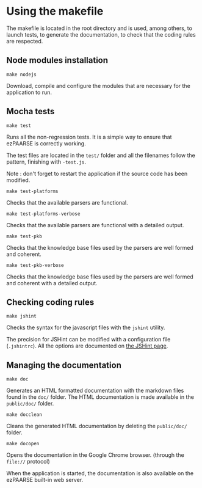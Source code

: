 # Using the makefile #

The makefile is located in the root directory and is used, among others, to launch tests,
to generate the documentation, to check that the coding rules are respected.

## Node modules installation ##

```console
make nodejs
```

Download, compile and configure the modules that are necessary for the application to run.

## Mocha tests ##

```console
make test
```

Runs all the non-regression tests. It is a simple way to ensure that ezPAARSE is correctly working.

The test files are located in the ``test/`` folder and all the filenames follow the pattern, finishing with ``-test.js``.

Note : don't forget to restart the application if the source code has been modified.

```console
make test-platforms
```
Checks that the available parsers are functional.

```console
make test-platforms-verbose
```
Checks that the available parsers are functional with a detailed output.

```console
make test-pkb
```
Checks that the knowledge base files used by the parsers are well formed and coherent.

```console
make test-pkb-verbose
```
Checks that the knowledge base files used by the parsers are well formed and coherent with a detailed output.


## Checking coding rules ##

```console
make jshint
```

Checks the syntax for the javascript files with the ``jshint`` utility.

The precision for JSHint can be modified with a configuration file (``.jshintrc``). All the options are documented on [the JSHint page](http://www.jshint.com/options/).

## Managing the documentation ##

```console
make doc
```

Generates an HTML formatted documentation with the markdown files found in the ``doc/`` folder.
The HTML documentation is made available in the ``public/doc/`` folder.

```console
make docclean
```

Cleans the generated HTML documentation by deleting the ``public/doc/`` folder.

```console
make docopen
```

Opens the documentation in the Google Chrome browser. (through the ``file://`` protocol)
  
When the application is started, the documentation is also available on the ezPAARSE built-in web server.
